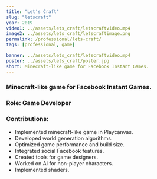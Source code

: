 ```yaml
---
title: "Let's Craft"
slug: "letscraft"
year: 2019
video1: ../assets/lets_craft/letscraftvideo.mp4
image2: ../assets/lets_craft/letscraftimage.png
permalink: /professional/lets-craft/
tags: [professional, game]

banner: ../assets/lets_craft/letscraftvideo.mp4
poster: ../assets/lets_craft/poster.jpg
short: Minecraft-like game for Facebook Instant Games.
---
```


### Minecraft-like game for Facebook Instant Games.

### Role: **Game Developer**

### Contributions:
* Implemented minecraft-like game in Playcanvas.
* Developed world generation algorithms.
* Optimized game performance and build size.
* Integrated social Facebook features.
* Created tools for game designers.
* Worked on AI for non-player characters.
* Implemented shaders.